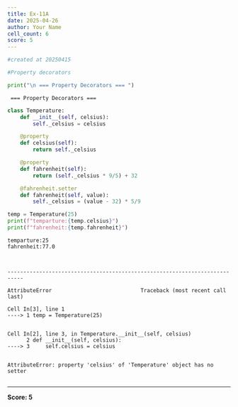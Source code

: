 ```yaml
---
title: Ex-11A
date: 2025-04-26
author: Your Name
cell_count: 6
score: 5
---
```


```python
#created at 20250415
```


```python
#Property decorators
```


```python
print("\n === Property Decorators === ")
```

    
     === Property Decorators === 



```python
class Temperature:
    def __init__(self, celsius):
        self._celsius = celsius

    @property
    def celsius(self):
        return self._celsius

    @property
    def fahrenheit(self):
        return (self._celsius * 9/5) + 32

    @fahrenheit.setter
    def fahrenheit(self, value):
        self._celsius = (value - 32) * 5/9

temp = Temperature(25)
print(f"temparture:{temp.celsius}")
print(f"fahrenheit:{temp.fahrenheit}")
```

    temparture:25
    fahrenheit:77.0



```python
        
```


    ---------------------------------------------------------------------------

    AttributeError                            Traceback (most recent call last)

    Cell In[3], line 1
    ----> 1 temp = Temperature(25)


    Cell In[2], line 3, in Temperature.__init__(self, celsius)
          2 def __init__(self, celsius):
    ----> 3     self.celsius = celsius


    AttributeError: property 'celsius' of 'Temperature' object has no setter



```python

```


---
**Score: 5**